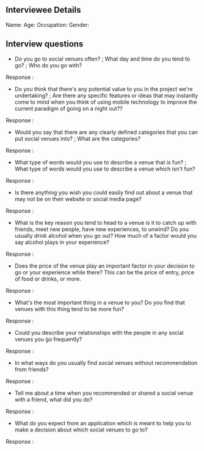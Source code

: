 ## Interviewee Details
Name:
Age:
Occupation:
Gender: 

## Interview questions

- Do you go to social venues often? ; What day and time do you tend to go? ; Who do you go with?

Response :


- Do you think that there's any potential value to you in the project we're undertaking? ; Are there any specific features or ideas that may instantly come to mind when you think of using mobile technology to improve the current paradigm of going on a night out??

Response :


- Would you say that there are any clearly defined categories that you can put social venues into? ; What are the categories?

Response :


- What type of words would you use to describe a venue that is fun? ; What type of words would you use to describe a venue which isn't fun?

Response :


- Is there anything you wish you could easily find out about a venue that may not be on their website or social media page?

Response :


- What is the key reason you tend to head to a venue is it to catch up with friends, meet new people, have new experiences, to unwind? Do you usually drink alcohol when you go out? How much of a factor would you say alcohol plays in your experience?

Response :


- Does the price of the venue play an important factor in your decision to go or your experience while there? This can be the price of entry, price of food or drinks, or more.

Response :


- What's the most important thing in a venue to you? Do you find that venues with this thing tend to be more fun?

Response :


- Could you describe your relationships with the people in any social venues you go frequently?

Response :


- In what ways do you usually find social venues without recommendation from friends?

Response :


- Tell me about a time when you recommended or shared a social venue with a friend, what did you do?

Response :


- What do you expect from an application which is meant to help you to make a decision about which social venues to go to?

Response :
